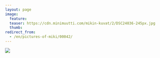 ```yaml
---
layout: page
image:
  feature:
  teaser: https://cdn.minimuutti.com/mikin-kuvat/2/DSC24036-245px.jpg
  thumb:
redirect_from:
  - /en/pictures-of-miki/00042/
---
```


![](https://cdn.minimuutti.com/mikin-kuvat/3/DSC24036-800px.jpg)
